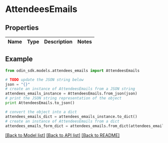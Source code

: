 # AttendeesEmails


## Properties

Name | Type | Description | Notes
------------ | ------------- | ------------- | -------------

## Example

```python
from odin_sdk.models.attendees_emails import AttendeesEmails

# TODO update the JSON string below
json = "{}"
# create an instance of AttendeesEmails from a JSON string
attendees_emails_instance = AttendeesEmails.from_json(json)
# print the JSON string representation of the object
print AttendeesEmails.to_json()

# convert the object into a dict
attendees_emails_dict = attendees_emails_instance.to_dict()
# create an instance of AttendeesEmails from a dict
attendees_emails_form_dict = attendees_emails.from_dict(attendees_emails_dict)
```
[[Back to Model list]](../README.md#documentation-for-models) [[Back to API list]](../README.md#documentation-for-api-endpoints) [[Back to README]](../README.md)


